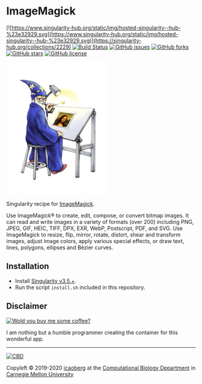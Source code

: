# ImageMagick
[![https://www.singularity-hub.org/static/img/hosted-singularity--hub-%23e32929.svg](https://www.singularity-hub.org/static/img/hosted-singularity--hub-%23e32929.svg)](https://singularity-hub.org/collections/2229)
[![Build Status](https://travis-ci.org/icaoberg/singularity-imagemagick.svg?branch=master)](https://travis-ci.org/icaoberg/singularity-imagemagick)
[![GitHub issues](https://img.shields.io/github/issues/icaoberg/singularity-imagemagick.svg)](https://github.com/icaoberg/singularity-imagemagick/issues)
[![GitHub forks](https://img.shields.io/github/forks/icaoberg/singularity-imagemagick.svg)](https://github.com/icaoberg/singularity-imagemagick/network)
[![GitHub stars](https://img.shields.io/github/stars/icaoberg/singularity-imagemagick.svg)](https://github.com/icaoberg/singularity-imagemagick/stargazers)
[![GitHub license](https://img.shields.io/badge/license-GPLv3-blue.svg)](https://www.gnu.org/licenses/quick-guide-gplv3.en.html)

![Logo](/images/wizard.jpg)

Singularity recipe for [ImageMagick](https://imagemagick.org/index.php).

Use ImageMagick® to create, edit, compose, or convert bitmap images. It can read and write images in a variety of formats (over 200) including PNG, JPEG, GIF, HEIC, TIFF, DPX, EXR, WebP, Postscript, PDF, and SVG. Use ImageMagick to resize, flip, mirror, rotate, distort, shear and transform images, adjust image colors, apply various special effects, or draw text, lines, polygons, ellipses and Bézier curves.

## Installation

* Install [Singularity v3.5.+](https://sylabs.io/docs/).
* Run the script `install.sh` included in this repository.

## Disclaimer

[![Wold you buy me some coffee?](https://www.buymeacoffee.com/assets/img/custom_images/orange_img.png)](https://www.buymeacoffee.com/icaoberg)

I am nothing but a humble programmer creating the container for this wonderful app. 

---
[![CBD](http://www.cbd.cmu.edu/wp-content/uploads/2017/07/wordpress-default.png)](http://www.cbd.cmu.edu)

Copyleft © 2019-2020 [icaoberg](http://www.andrew.cmu.edu/~icaoberg) at the [Computational Biology Department](http://www.cbd.cmu.edu) in [Carnegie Mellon University](http://www.cmu.edu)
